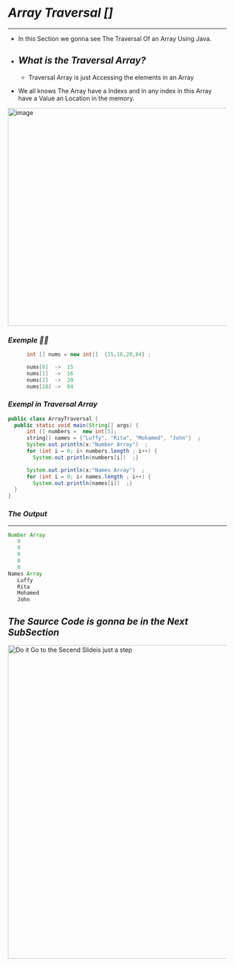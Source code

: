 # *Array Traversal []* 
--- 
-  In this Section we gonna see The Traversal Of an Array  Using Java.
  
-  ## *What is the Traversal Array?*
  
    - Traversal Array is just Accessing the elements in an Array

-  We all knows The Array have a Indexs and in any index in this Array have a Value an Location in the memory.

<img width="772" height="500" alt="image" src="https://github.com/user-attachments/assets/6b5ba7fe-3131-4865-9b49-6caa5837d0c8" />   

### *Exemple ⛓️‍💥*   

```cpp
      int [] nums = new int[]  {15,16,20,84} ;   

      nums[0]  ->  15    
      nums[1]  ->  16   
      nums[2]  ->  20   
      nums[20] ->  84   
  ```    


### *Exempl in Traversal Array* 

```java
public class ArrayTraversal {
  public static void main(String[] args) {
      int [] numbers =  new int[5];
      string[] names = {"Luffy", "Rita", "Mohamed", "John"}  ;
      System.out.println(x:"Number Array")  ;
      for (int i = 0; i< numbers.length ; i++) {
        System.out.println(numbers[i])  ;}

      System.out.println(x:"Names Array")  ;
      for (int i = 0; i< names.length ; i++) {
        System.out.println(names[i])  ;}
  } 
}    
```

### *The Output*    
--- 
```java
Number Array
   0
   0
   0
   0
   0
Names Array
   Luffy
   Rita
   Mohamed
   John
```

## *The Saurce Code is gonna be in the Next SubSection*     

<img width="1280" height="720" alt="Do it Go to the Secend Slideis just a step" src="https://github.com/user-attachments/assets/3b4434f2-9914-4b61-a60a-acc28bc28f38" />


